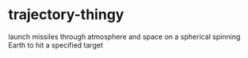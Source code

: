 # trajectory-thingy
launch missiles through atmosphere and space on a spherical spinning Earth to hit a specified target
